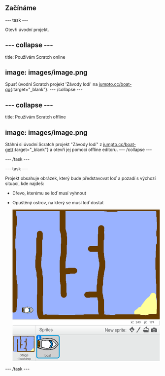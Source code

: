 ## Začínáme

\--- task \---

Otevři úvodní projekt.

## \--- collapse \---

title: Používám Scratch online

## image: images/image.png

Spusť úvodní Scratch projekt 'Závody lodí' na [jumpto.cc/boat-go](https://scratch.mit.edu/projects/63958014/#editor){:target="_blank"}. \--- /collapse \---

## \--- collapse \---

title: Používám Scratch offline

## image: images/image.png

Stáhni si úvodní Scratch projekt "Závody lodí" z [jumpto.cc/boat-get](http:jumpto.cc/boat-get){:target="_blank"} a otevři jej pomocí offline editoru. \--- /collapse \---

\--- /task \---

\--- task \---

Projekt obsahuje obrázek, který bude představovat loď a pozadí s výchozí situací, kde najdeš:

- Dřevo, kterému se loď musí vyhnout
- Opuštěný ostrov, na který se musí loď dostat
    
    ![screenshot](images/boat-starter.png)

\--- /task \---